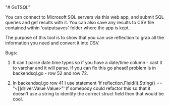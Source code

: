 "# GoTSQL" 

You can connect to Microsoft SQL servers via this web app, and submit SQL queries and get results with it.
You can also save any results to CSV file contained within 'outputsaves' folder where the app is kept.

The purpose of this tool is to show that you can use reflection to grab all the information you need and convert it into CSV. 

Bugs:
1) It can't parse date.time types so if you have a date/time column - cast it to varchar and it will parse.
If you can fix this go ahead! problem is in backendsql.go - row 52 and row 72.

2) In backendsql.go row 41 I use statement 'if reflection.Field(i).String() == "<[]driver.Value Value>"'
If somebody could refactor this so that it doesn't use a string to identify the correct struct field then that would be cool.
